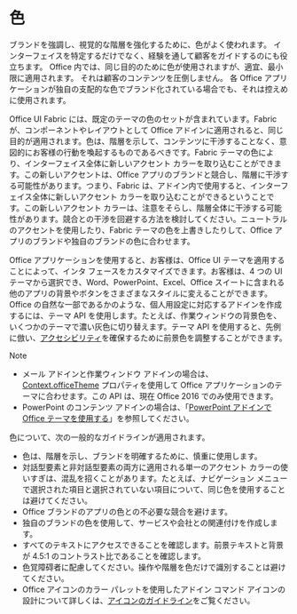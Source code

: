 # <a name="color"></a>色
ブランドを強調し、視覚的な階層を強化するために、色がよく使われます。 インターフェイスを特定するだけでなく、経験を通して顧客をガイドするのにも役立ちます。 Office 内では、同じ目的のために色が使用されますが、適宜、最小限に適用されます。 それは顧客のコンテンツを圧倒しません。 各 Office アプリケーションが独自の支配的な色でブランド化されている場合でも、それは控えめに使用されます。

Office UI Fabric には、既定のテーマの色のセットが含まれています。Fabric が、コンポーネントやレイアウトとして Office アドインに適用されると、同じ目的が適用されます。色は、階層を示して、コンテンツに干渉することなく、意図的にお客様の行動を喚起するものであるべきです。Fabric テーマの色により、インターフェイス全体に新しいアクセント カラーを取り込むことができます。この新しいアクセントは、Office アプリのブランドと競合し、階層に干渉する可能性があります。つまり、Fabric は、アドイン内で使用すると、インターフェイス全体に新しいアクセント カラーを取り込むことができるということです。この新しいアクセント カラーは、注意をそらし、階層全体に干渉する可能性があります。競合との干渉を回避する方法を検討してください。ニュートラルのアクセントを使用したり、Fabric テーマの色を上書きしたりして、Office アプリのブランドや独自のブランドの色に合わせます。

Office アプリケーションを使用すると、お客様は、Office UI テーマを適用することによって、インタ フェースをカスタマイズできます。お客様は、4 つの UI テーマから選択でき、Word、PowerPoint、Excel、Office スイートに含まれる他のアプリの背景やボタンをさまざまなスタイルに変えることができます。Office の自然な一部であるかのような、個人用設定に対応するアドインを作成するには、テーマ API を使用します。たとえば、作業ウィンドウの背景色を、いくつかのテーマで濃い灰色に切り替えます。テーマ API を使用すると、先例に倣い、[アクセシビリティ](../design/accessibility-guidelines.md)を確保するために前景色を調整することができます。

> [!NOTE]
> - メール アドインと作業ウィンドウ アドインの場合は、[Context.officeTheme](https://docs.microsoft.com/javascript/api/office/office.context?view=office-js) プロパティを使用して Office アプリケーションのテーマに合わせます。この API は、現在 Office 2016 でのみ使用できます。
> - PowerPoint のコンテンツ アドインの場合は、「[PowerPoint アドインで Office テーマを使用する](../powerpoint/use-document-themes-in-your-powerpoint-add-ins.md)」を参照してください。

色について、次の一般的なガイドラインが適用されます。

* 色は、階層を示し、ブランドを明確するために、慎重に使用します。
* 対話型要素と非対話型要素の両方に適用される単一のアクセント カラーの使いすぎは、混乱を招くことがあります。たとえば、ナビゲーション メニューで選択された項目と選択されていない項目について、同じ色を使用することは避けてください。
* Office ブランドのアプリの色との不必要な競合を避けます。
* 独自のブランドの色を使用して、サービスや会社との関連付けを作成します。
* すべてのテキストにアクセスできることを確認します。前景テキストと背景が 4.5:1 のコントラスト比であることを確認します。
* 色覚障碍者に配慮してください。操作や階層を色だけで識別することは避けてください。
* Office アイコンのカラー パレットを使用したアドイン コマンド アイコンの設計について詳しくは、[アイコンのガイドライン](../design/add-in-icons.md)をご覧ください。